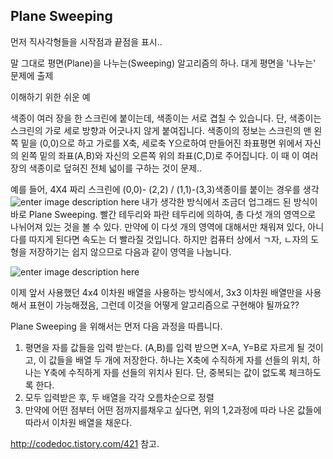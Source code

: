 

## Plane Sweeping

먼저 직사각형들을 시작점과 끝점을 표시..

말 그대로 평면(Plane)을 나누는(Sweeping) 알고리즘의 하나.
대게 평면을 '나누는' 문제에 출제

이해하기 위한 쉬운 예

색종이 여러 장을 한 스크린에 붙이는데, 색종이는 서로 겹칠 수 있습니다. 단, 색종이는 스크린의 가로 세로 방향과 어긋나지 않게 붙여집니다. 색종이의 정보는 스크린의 맨 왼쪽 밑을 (0,0)으로 하고 가로를 X축, 세로축 Y으로하여 만들어진 좌표평면 위에서 자신의 왼쪽 밑의 좌표(A,B)와 자신의 오른쪽 위의 좌표(C,D)로 주어집니다. 이 때 이 여러 장의 색종이로 덮혀진 전체 넓이를 구하는 것이 문제..

예를 들어, 4X4 짜리 스크린에 (0,0)- (2,2) / (1,1)-(3,3)색종이를 붙이는 경우를 생각
![enter image description here](http://119.201.123.184/30stair/plane_sweeping_doc/img/plane1.png)
내가 생각한 방식에서 조금더 업그래드 된 방식이 바로 Plane Sweeping.
빨간 테두리와 파란 테두리에 의하여, 총 다섯 개의 영역으로 나뉘어져 있는 것을 볼 수 있다. 만약에 이 다섯 개의 영역에 대해서만 채워져 있다, 아니다를 따지게 된다면 속도는 더 빨라질 것입니다. 하지만 컴퓨터 상에서 ㄱ자, ㄴ자의 도형을 저장하기는 쉽지 않으므로 다음과 같이 영역을 나눕니다.

![enter image description here](http://119.201.123.184/30stair/plane_sweeping_doc/img/plane2.png)

이제 앞서 사용했던 4x4 이차원 배열을 사용하는 방식에서, 3x3 이차원 배열만을 사용해서 표현이 가능해졌음, 그런데 이것을 어떻게 알고리즘으로 구현해야 될까요??

Plane Sweeping 을 위해서는 먼저 다음 과정을 따릅니다.
1. 평면을 자를 값들을 입력 받는다.
(A,B)를 입력 받으면 X=A, Y=B로 자르게 될 것이고, 이 값들을 배열 두 개에 저장한다. 하나는 X축에 수직하게 자를 선들의 위치, 하나는 Y축에 수직하게 자를 선들의 위치사 된다.
단, 중복되는 값이 없도록 체크하도록 한다.
2. 모두 입력받은 후, 두 배열을 각각 오름차순으로 정렬
3. 만약에 어떤 점부터 어떤 점까지를채우고 싶다면, 위의 1,2과정에 따라 나온 값들에 따라서 이차원 배열을 채운다.

http://codedoc.tistory.com/421 참고.
